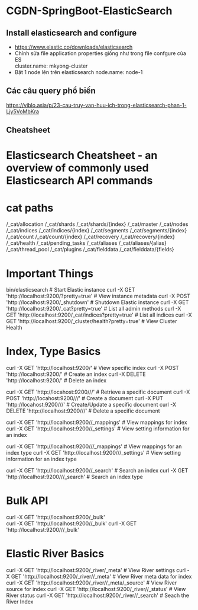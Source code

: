 # CGDN-SpringBoot-ElasticSearch 
## Install elasticsearch and configure
+ https://www.elastic.co/downloads/elasticsearch <br>
+ Chỉnh sửa file application properties giống như trong file confgure của ES <br>
cluster.name: mkyong-cluster <br>
+ Bật 1 node lên trên elasticsearch
node.name: node-1 <br>

## Các câu query phổ biến
https://viblo.asia/p/23-cau-truy-van-huu-ich-trong-elasticsearch-phan-1-Ljy5VoMbKra

## Cheatsheet 
# Elasticsearch Cheatsheet - an overview of commonly used Elasticsearch API commands

# cat paths
/_cat/allocation
/_cat/shards
/_cat/shards/{index}
/_cat/master
/_cat/nodes
/_cat/indices
/_cat/indices/{index}
/_cat/segments
/_cat/segments/{index}
/_cat/count
/_cat/count/{index}
/_cat/recovery
/_cat/recovery/{index}
/_cat/health
/_cat/pending_tasks
/_cat/aliases
/_cat/aliases/{alias}
/_cat/thread_pool
/_cat/plugins
/_cat/fielddata
/_cat/fielddata/{fields}

# Important Things
bin/elasticsearch                                                       # Start Elastic instance
curl -X GET  'http://localhost:9200/?pretty=true'                       # View instance metadata
curl -X POST 'http://localhost:9200/_shutdown'                          # Shutdown Elastic instance
curl -X GET 'http://localhost:9200/_cat?pretty=true'                    # List all admin methods
curl -X GET 'http://localhost:9200/_cat/indices?pretty=true'            # List all indices
curl -X GET 'http://localhost:9200/_cluster/health?pretty=true'         # View Cluster Health

# Index, Type Basics
curl -X GET  'http://localhost:9200/<index name>'                       # View specific index
curl -X POST 'http://localhost:9200/<index name>'                       # Create an index
curl -X DELETE 'http://localhost:9200/<index name>'                     # Delete an index

curl -X GET  'http://locahost:9200/<index name>/<type>/<id>'            # Retrieve a specific document
curl -X POST 'http://locahost:9200/<index name>/<type>/'                # Create a document
curl -X PUT  'http://locahost:9200/<index name>/<type>/<id>'            # Create/Update a specific document
curl -X DELETE 'http://localhost:9200/<index name>/<type>/<id>'         # Delete a specific document

curl -X GET  'http://localhost:9200/<index name>/_mappings'             # View mappings for index
curl -X GET  'http://localhost:9200/<index name>/_settings'             # View setting information for an index

curl -X GET  'http://localhost:9200/<index name>/<type>/_mappings'      # View mappings for an index type
curl -X GET  'http://localhost:9200/<index name>/<type>/_settings'      # View setting information for an index type

curl -X GET  'http://localhost:9200/<index name>/_search'               # Search an index
curl -X GET  'http://localhost:9200/<index name>/<type>/_search'        # Search an index type

# Bulk API
curl -X GET 'http://localhost:9200/_bulk'                               
curl -X GET 'http://localhost:9200/<index name>/_bulk' 
curl -X GET 'http://localhost:9200/<index name>/<type>/_bulk' 

# Elastic River Basics
curl -X GET 'http://localhost:9200/_river/_meta'                      # View River settings
curl -X GET 'http://localhost:9200/_river/<index name>/_meta'         # View River meta data for index
curl -X GET 'http://localhost:9200/_river/<index name>/_meta/_source' # View River source for index
curl -X GET 'http://localhost:9200/_river/<index name>/_status'       # View River status
curl -X GET 'http://localhost:9200/_river/<index name>/_search'       # Seach the River Index
